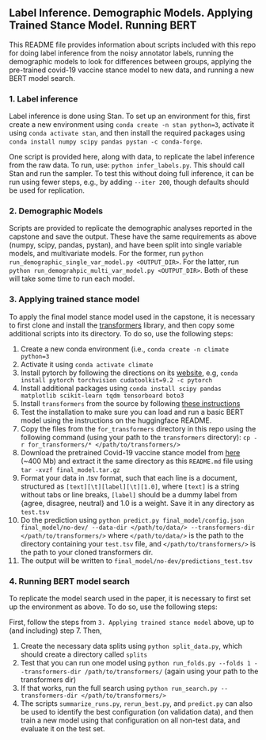 ## Label Inference. Demographic Models. Applying Trained Stance Model. Running BERT

This README file provides information about scripts included with this repo for doing label inference from the noisy annotator labels, running the demographic models to look for differences between groups, applying the pre-trained covid-19 vaccine stance model to new data, and running a new BERT model search.

### 1. Label inference

Label inference is done using Stan. To set up an environment for this, first create a new environment using `conda create -n stan python=3`, activate it using `conda activate stan`, and then install the required packages using `conda install numpy scipy pandas pystan -c conda-forge`.

One script is provided here, along with data, to replicate the label inference from the raw data. To run, use: `python infer_labels.py`. This should call Stan and run the sampler. To test this without doing full inference, it can be run using fewer steps, e.g., by adding `--iter 200`, though defaults should be used for replication.

### 2. Demographic Models

Scripts are provided to replicate the demographic analyses reported in the capstone and save the output. These have the same requirements as above (numpy, scipy, pandas, pystan), and have been split into single variable models, and multivariate models. For the former, run `python run_demographic_single_var_model.py <OUTPUT_DIR>`. For the latter, run `python run_demograhpic_multi_var_model.py <OUTPUT_DIR>`. Both of these will take some time to run each model.


### 3. Applying trained stance model

To apply the final model stance model used in the capstone, it is necessary to first clone and install the [transformers](https://github.com/huggingface/transformers) library, and then copy some additional scripts into its directory. To do so, use the following steps:

1. Create a new conda environment (i.e., `conda create -n climate python=3`
2. Activate it using `conda activate climate`
3. Install pytorch by following the directions on its [website](https://pytorch.org/get-started/locally/), e.g, `conda install pytorch torchvision cudatoolkit=9.2 -c pytorch`
4. Install additional packages using `conda install scipy pandas matplotlib scikit-learn tqdm tensorboard boto3`
5. Install `transformers` from the source by following [these instructions](https://huggingface.co/transformers/installation.html#installing-from-source)
6. Test the installation to make sure you can load and run a basic BERT model using the instructions on the huggingface README.
7. Copy the files from the `for_transformers` directory in this repo using the following command (using your path to the `transformers` directory): `cp -r for_transformers/* </path/to/transformers/>`
8. Download the pretrained Covid-19 vaccine stance model from [here](https://drive.google.com/file/d/12rVg_bpuDfZbdWRtEN2Jf6SNyMEnax76/view?usp=sharing) (~400 Mb) and extract it the same directory as this `README.md` file using `tar -xvzf final_model.tar.gz`
9. Format your data in .tsv format, such that each line is a document, structured as `[text][\t][label][\t][1.0]`, where `[text]` is a string without tabs or line breaks, `[label]` should be a dummy label from \{agree, disagree, neutral\} and 1.0 is a weight. Save it in any directory as `test.tsv`
10. Do the prediction using `python predict.py final_model/config.json final_model/no-dev/ --data-dir </path/to/data/> --transformers-dir </path/to/transformers/>` where `</path/to/data/>` is the path to the directory containing your `test.tsv` file, and `</path/to/transformers/>` is the path to your cloned transformers dir.
11. The output will be written to `final_model/no-dev/predictions_test.tsv`

### 4. Running BERT model search

To replicate the model search used in the paper, it is necessary to first set up the environment as above. To do so, use the following steps:

First, follow the steps from `3. Applying trained stance model` above, up to (and including) step 7. Then,

1. Create the necessary data splits using `python split_data.py`, which should create a directory called `splits`
2. Test that you can run one model using `python run_folds.py --folds 1 --transformers-dir /path/to/transformers/` (again using your path to the transformers dir)
3. If that works, run the full search using `python run_search.py --transformers-dir </path/to/transformers/>`
4. The scripts `summarize_runs.py`, `rerun_best.py`, and `predict.py` can also be used to identify the best configuration (on validation data), and then train a new model using that configuration on all non-test data, and evaluate it on the test set.
